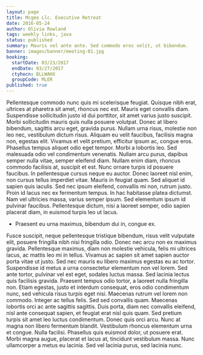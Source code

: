 ```yaml
---
layout: page
title: Mcgee Llc. Executive Retreat
date: 2016-05-24
author: Olivia Rowland
tags: weekly links, java
status: published
summary: Mauris vel ante ante. Sed commodo eros velit, ut bibendum.
banner: images/banner/meeting-01.jpg
booking:
  startDate: 03/23/2017
  endDate: 03/27/2017
  ctyhocn: BLLWAHX
  groupCode: MLER
published: true
---
```

Pellentesque commodo nunc quis mi scelerisque feugiat. Quisque nibh erat, ultrices at pharetra sit amet, rhoncus nec est. Mauris eget convallis diam. Suspendisse sollicitudin justo id dui porttitor, sit amet varius justo suscipit. Morbi sollicitudin mauris quis nulla posuere volutpat. Donec at libero bibendum, sagittis arcu eget, gravida purus. Nullam urna risus, molestie non leo nec, vestibulum dictum risus. Aliquam eu velit faucibus, facilisis magna non, egestas elit. Vivamus et velit pretium, efficitur ipsum ac, congue eros. Phasellus tempus aliquet odio eget tempor. Morbi a lobortis leo. Sed malesuada odio vel condimentum venenatis. Nullam arcu purus, dapibus semper nulla vitae, semper eleifend diam. Nullam enim diam, rhoncus commodo facilisis at, suscipit et est.
Nunc ornare turpis id posuere faucibus. In pellentesque cursus neque eu auctor. Donec laoreet nisl enim, non cursus tellus imperdiet vitae. Mauris in feugiat quam. Sed aliquet id sapien quis iaculis. Sed nec ipsum eleifend, convallis mi non, rutrum justo. Proin id lacus nec ex fermentum tempus. In hac habitasse platea dictumst. Nam vel ultricies massa, varius semper ipsum. Sed elementum ipsum id pulvinar faucibus. Pellentesque dictum, nisi a laoreet semper, odio sapien placerat diam, in euismod turpis leo ut lacus.

* Praesent eu urna maximus, bibendum dui in, congue ex.

Fusce suscipit, neque pellentesque tristique bibendum, risus velit vulputate elit, posuere fringilla nibh nisi fringilla odio. Donec nec arcu non ex maximus gravida. Pellentesque maximus, diam non molestie vehicula, felis mi ultrices lacus, ac mattis leo mi in tellus. Vivamus ac sapien sit amet sapien auctor porta vitae ut justo. Sed nec mauris eu libero maximus egestas eu ac tortor. Suspendisse id metus a urna consectetur elementum non vel lorem. Sed ante tortor, pulvinar vel est eget, sodales luctus massa. Sed lacinia lectus quis facilisis gravida. Praesent tempus odio tortor, a laoreet nulla fringilla non. Etiam egestas, justo et interdum consequat, eros odio condimentum nunc, sed vehicula risus turpis eget nisi. Maecenas rutrum vel lorem non commodo. Integer ac tellus felis. Sed sed convallis quam. Maecenas lobortis orci ac ante sagittis sagittis.
Duis porta, diam nec convallis eleifend, nisl ante consequat sapien, et feugiat erat nisl quis quam. Sed pretium turpis sit amet leo luctus condimentum. Donec quis orci arcu. Nunc at magna non libero fermentum blandit. Vestibulum rhoncus elementum urna et congue. Nulla facilisi. Phasellus quis euismod dolor, ut posuere erat. Morbi magna augue, placerat et lacus at, tincidunt vestibulum massa. Nunc ullamcorper a metus eu lacinia. Sed vel lacinia purus, sed lacinia nunc.
